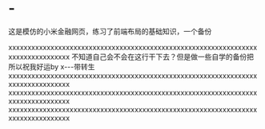 # -
这是模仿的小米金融网页，练习了前端布局的基础知识，一个备份






xxxxxxxxxxxxxxxxxxxxxxxxxxxxxxxxxxxxxxxxxxxxxxxxxxxxxxxxxxxxxxxxxxxxxxxxxxxxxxxxx
不知道自己会不会在这行干下去？但是做一些自学的备份把 
所以祝我好运by x---带转生
xxxxxxxxxxxxxxxxxxxxxxxxxxxxxxxxxxxxxxxxxxxxxxxxxxxxxxxxxxxxxxxxxxxxxxxxxxxxxxxxx
xxxxxxxxxxxxxxxxxxxxxxxxxxxxxxxxxxxxxxxxxxxxxxxxxxxxxxxxxxxxxxxxxxxxxxxxxxxxxxxxx
xxxxxxxxxxxxxxxxxxxxxxxxxxxxxxxxxxxxxxxxxxxxxxxxxxxxxxxxxxxxxxxxxxxxxxxxxxxxxxxxx
